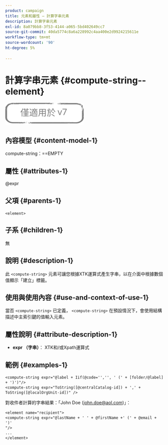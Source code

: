 ```yaml
---
product: campaign
title: 元素和屬性 — 計算字串元素
description: 計算字串元素
exl-id: 8a079bb8-3f53-4144-a065-5bd402649cc7
source-git-commit: 40da5774c8a6a228992c4aa400e2d9924215611e
workflow-type: tm+mt
source-wordcount: '90'
ht-degree: 5%

---
```


# 計算字串元素 {#compute-string--element}

![](../../../assets/v7-only.svg)

## 內容模型 {#content-model-1}

compute-string：==EMPTY

## 屬性 {#attributes-1}

@expr

## 父項 {#parents-1}

`<element>`

## 子系 {#children-1}

無

## 說明 {#description-1}

此 `<compute-string>` 元素可讓您根據XTK運算式產生字串，以在介面中根據數個值顯示「建立」標籤。

## 使用與使用內容 {#use-and-context-of-use-1}

當否 `<compute-string>` 已定義， `<compute-string>` 在預設情況下，會使用結構描述中主索引鍵的值輸入元素。

## 屬性說明 {#attribute-description-1}

* **expr （字串）**： XTK和/或Xpath運算式

## 範例 {#examples-1}

```
<compute-string expr="@label + Iif(@code='','', ' (' + [folder/@label] + ')')"/>  
<compute-string expr="ToString([@centralCatalog-id]) + ',' + ToString([@localOrgUnit-id])" />
```

對收件者計算的字串結果：「John Doe (john.doe@aol.com)」：

```
<element name="recipient">
<compute-string expr="@lastName + ' ' + @firstName +' (' + @email + ')'
"/>
...
</element>
```
